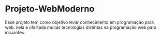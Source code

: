 # Projeto-WebModerno
Esse projeto tem como objetivo levar conhecimento em programação para web. nela e ofertada muitas tecnologias distintas na programação web para iniciantes

